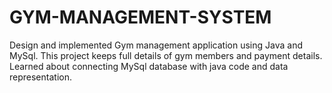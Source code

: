 # GYM-MANAGEMENT-SYSTEM
Design and implemented Gym management application using Java and
MySql. This project keeps full details of gym members and payment details. Learned about connecting MySql database with java code and data
representation.
